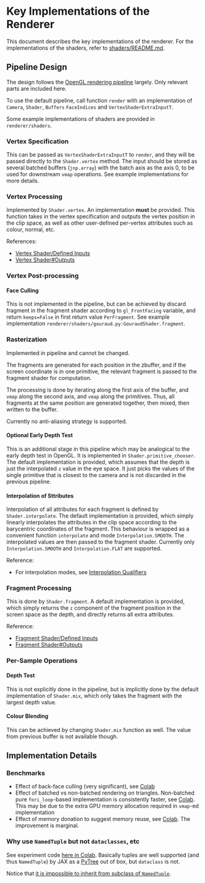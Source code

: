 # Key Implementations of the Renderer

This document describes the key implementations of the renderer. For the implementations of the shaders, refer to [shaders/README.md](shaders/README.md).

## Pipeline Design

The design follows the [OpenGL rendering pipeline](https://www.khronos.org/opengl/wiki/Rendering_Pipeline_Overview) largely. Only relevant parts are included here.

To use the default pipeline, call function `render` with an implementation of `Camera`, `Shader`, `Buffers` `FaceIndices` and `VertexShaderExtraInputT`.

Some example implementations of shaders are provided in `renderer/shaders`.

### Vertex Specification

This can be passed as `VertexShaderExtraInputT` to `render`, and they will be passed directly to the `Shader.vertex` method. The input should be stored as several batched buffers (`jnp.array`) with the batch axis as the axis 0, to be used for downstream `vmap` operations. See example implementations for more details.

### Vertex Processing

Implemented by `Shader.vertex`. An implementation **must** be provided. This function takes in the vertex specification and outputs the vertex position in the clip space, as well as other user-defined per-vertex attributes such as colour, normal, etc.

References:

- [Vertex Shader/Defined Inputs](https://www.khronos.org/opengl/wiki/Vertex_Shader/Defined_Inputs)
- [Vertex Shader#Outputs](https://www.khronos.org/opengl/wiki/Vertex_Shader#Outputs)

### Vertex Post-processing

#### Face Culling

This is not implemented in the pipeline, but can be achieved by discard fragment in the fragment shader according to `gl_FrontFacing` variable, and return `keeps=False` in first return value `PerFragment`. See example implementation `renderer/shaders/gouraud.py:GouraudShader.fragment`.

### Rasterization

Implemented in pipeline and cannot be changed.

The fragments are generated for each position in the zbuffer, and if the screen coordinate is in one primitive, the relevant fragment is passed to the fragment shader for computation.

The processing is done by iterating along the first axis of the buffer, and `vmap` along the second axis, and `vmap` along the primitives. Thus, all fragments at the same position are generated together, then mixed, then written to the buffer.

Currently no anti-aliasing strategy is supported.

#### Optional Early Depth Test

This is an additional stage in this pipeline which may be analogical to the early depth test in OpenGL. It is implemented in `Shader.primitive_chooser`. The default implementation is provided, which assumes that the depth is just the interpolated `z` value in the eye space. It just picks the values of the single primitive that is closest to the camera and is not discarded in the previous pipeline.

#### Interpolation of Sttributes

Interpolation of all attributes for each fragment is defined by `Shader.interpolate`. The default implementation is provided, which simply linearly interpolates the attributes in the clip space according to the barycentric coordinates of the fragment. This behaviour is wrapped as a convenient function `interpolate` and mode `Interpolation.SMOOTH`. The interpolated values are then passed to the fragment shader. Currently only `Interpolation.SMOOTH` and `Interpolation.FLAT` are supported.

Reference:

- For interpolation modes, see [Interpolation Qualifiers](https://www.khronos.org/opengl/wiki/Type_Qualifier_(GLSL)#Interpolation_qualifiers)

### Fragment Processing

This is done by `Shader.fragment`. A default implementation is provided, which simply returns the `z` component of the fragment position in the screen space as the depth, and directly returns all extra attributes.

Reference:

- [Fragment Shader/Defined Inputs](https://www.khronos.org/opengl/wiki/Fragment_Shader/Defined_Inputs)
- [Fragment Shader#Outputs](https://www.khronos.org/opengl/wiki/Fragment_Shader#Outputs)

### Per-Sample Operations

#### Depth Test

This is not explicitly done in the pipeline, but is implicitly done by the default implementation of `Shader.mix`, which only takes the fragment with the largest depth value.

#### Colour Blending

This can be achieved by changing `Shader.mix` function as well. The value from previous buffer is not available though.

## Implementation Details

### Benchmarks

- Effect of back-face culling (very significant), see [Colab](https://colab.research.google.com/drive/1KOjeemLDPxMf-8H0ZpLgpd1DSXuFyNSK?usp=sharing)
- Effect of batched vs non-batched rendering on triangles. Non-batched pure `fori_loop`-based implementation is consistently faster, see [Colab](https://colab.research.google.com/drive/13p3US19TrVOTtLFkGKgg08KYzMb4747w?usp=sharing). This may be due to the extra GPU memory allocation required in `vmap`-ed implementation
- Effect of memory donation to suggest memory reuse, see [Colab](https://colab.research.google.com/drive/1VT7nvHV7au2oncMUjbZVNkPjZm0cN1wM?usp=sharing). The improvement is marginal.

### Why use `NamedTuple` but not `dataclasses`, etc

See experiment code [here in Colab](https://colab.research.google.com/drive/19b4VpAevvTVj_Ry9tEj88Q91ECXsku6z?usp=sharing). Basically tuples are well supported (and thus `NamedTuple`) by JAX as a [PyTree](https://jax.readthedocs.io/en/latest/pytrees.html) out of box, but `dataclass` is not.

Notice that [it is impossible to inherit from subclass of `NamedTuple`](https://github.com/python/typing/issues/427).
